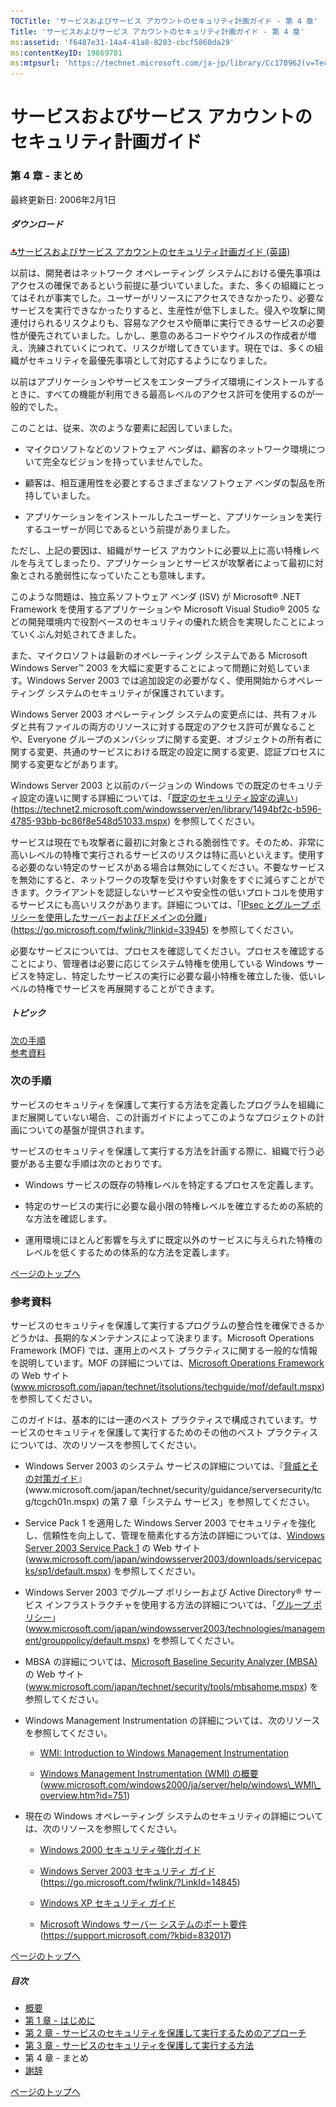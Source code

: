 ```yaml
---
TOCTitle: 'サービスおよびサービス アカウントのセキュリティ計画ガイド - 第 4 章'
Title: 'サービスおよびサービス アカウントのセキュリティ計画ガイド - 第 4 章'
ms:assetid: 'f6487e31-14a4-41a8-8203-cbcf5860da29'
ms:contentKeyID: 19869701
ms:mtpsurl: 'https://technet.microsoft.com/ja-jp/library/Cc170962(v=TechNet.10)'
---
```


サービスおよびサービス アカウントのセキュリティ計画ガイド
=========================================================

### 第 4 章 - まとめ

最終更新日: 2006年2月1日

##### ダウンロード

[![](images/Cc170962.icon_exe(ja-jp,TechNet.10).gif)サービスおよびサービス アカウントのセキュリティ計画ガイド (英語)](https://go.microsoft.com/fwlink/?linkid=41312)

以前は、開発者はネットワーク オペレーティング システムにおける優先事項はアクセスの確保であるという前提に基づいていました。また、多くの組織にとってはそれが事実でした。ユーザーがリソースにアクセスできなかったり、必要なサービスを実行できなかったりすると、生産性が低下しました。侵入や攻撃に関連付けられるリスクよりも、容易なアクセスや簡単に実行できるサービスの必要性が優先されていました。しかし、悪意のあるコードやウイルスの作成者が増え、洗練されていくにつれて、リスクが増してきています。現在では、多くの組織がセキュリティを最優先事項として対応するようになりました。

以前はアプリケーションやサービスをエンタープライズ環境にインストールするときに、すべての機能が利用できる最高レベルのアクセス許可を使用するのが一般的でした。

このことは、従来、次のような要素に起因していました。

-   マイクロソフトなどのソフトウェア ベンダは、顧客のネットワーク環境について完全なビジョンを持っていませんでした。

-   顧客は、相互運用性を必要とするさまざまなソフトウェア ベンダの製品を所持していました。

-   アプリケーションをインストールしたユーザーと、アプリケーションを実行するユーザーが同じであるという前提がありました。

ただし、上記の要因は、組織がサービス アカウントに必要以上に高い特権レベルを与えてしまったり、アプリケーションとサービスが攻撃者によって最初に対象とされる脆弱性になっていたことも意味します。

このような問題は、独立系ソフトウェア ベンダ (ISV) が Microsoft® .NET Framework を使用するアプリケーションや Microsoft Visual Studio® 2005 などの開発環境内で役割ベースのセキュリティの優れた統合を実現したことによっていくぶん対処されてきました。

また、マイクロソフトは最新のオペレーティング システムである Microsoft Windows Server™ 2003 を大幅に変更することによって問題に対処しています。Windows Server 2003 では追加設定の必要がなく、使用開始からオペレーティング システムのセキュリティが保護されています。

Windows Server 2003 オペレーティング システムの変更点には、共有フォルダと共有ファイルの両方のリソースに対する既定のアクセス許可が異なることや、Everyone グループのメンバシップに関する変更、オブジェクトの所有者に関する変更、共通のサービスにおける既定の設定に関する変更、認証プロセスに関する変更などがあります。

Windows Server 2003 と以前のバージョンの Windows での既定のセキュリティ設定の違いに関する詳細については、「[既定のセキュリティ設定の違い](https://technet.microsoft.com/ja-jp/library/cc772745)」(https://technet2.microsoft.com/windowsserver/en/library/1494bf2c-b596-4785-93bb-bc86f8e548d51033.mspx) を参照してください。

サービスは現在でも攻撃者に最初に対象とされる脆弱性です。そのため、非常に高いレベルの特権で実行されるサービスのリスクは特に高いといえます。使用する必要のない特定のサービスがある場合は無効にしてください。不要なサービスを無効にすると、ネットワークの攻撃を受けやすい対象をすぐに減らすことができます。クライアントを認証しないサービスや安全性の低いプロトコルを使用するサービスにも高いリスクがあります。詳細については、「[IPsec とグループ ポリシーを使用したサーバーおよびドメインの分離](https://go.microsoft.com/fwlink/?linkid=33945)」(https://go.microsoft.com/fwlink/?linkid=33945) を参照してください。

必要なサービスについては、プロセスを確認してください。プロセスを確認することにより、管理者は必要に応じてシステム特権を使用している Windows サービスを特定し、特定したサービスの実行に必要な最小特権を確立した後、低いレベルの特権でサービスを再展開することができます。

##### トピック

[](#ebaa)[次の手順](#ebaa)  
[](#eaaa)[参考資料](#eaaa)

### 次の手順

サービスのセキュリティを保護して実行する方法を定義したプログラムを組織にまだ展開していない場合、この計画ガイドによってこのようなプロジェクトの計画についての基盤が提供されます。

サービスのセキュリティを保護して実行する方法を計画する際に、組織で行う必要がある主要な手順は次のとおりです。

-   Windows サービスの既存の特権レベルを特定するプロセスを定義します。

-   特定のサービスの実行に必要な最小限の特権レベルを確立するための系統的な方法を確認します。

-   運用環境にほとんど影響を与えずに既定以外のサービスに与えられた特権のレベルを低くするための体系的な方法を定義します。

[](#mainsection)[ページのトップへ](#mainsection)

### 参考資料

サービスのセキュリティを保護して実行するプログラムの整合性を確保できるかどうかは、長期的なメンテナンスによって決まります。Microsoft Operations Framework (MOF) では、運用上のベスト プラクティスに関する一般的な情報を説明しています。MOF の詳細については、[Microsoft Operations Framework](https://www.microsoft.com/japan/technet/itsolutions/techguide/mof/default.mspx) の Web サイト (www.microsoft.com/japan/technet/itsolutions/techguide/mof/default.mspx) を参照してください。

このガイドは、基本的には一連のベスト プラクティスで構成されています。サービスのセキュリティを保護して実行するためのその他のベスト プラクティスについては、次のリソースを参照してください。

-   Windows Server 2003 のシステム サービスの詳細については、『[脅威とその対策ガイド](https://technet.microsoft.com/ja-jp/library/75849e66-9f52-4ceb-874e-cace62110b09(v=TechNet.10))』(www.microsoft.com/japan/technet/security/guidance/serversecurity/tcg/tcgch01n.mspx) の第 7 章「システム サービス」を参照してください。

-   Service Pack 1 を適用した Windows Server 2003 でセキュリティを強化し、信頼性を向上して、管理を簡素化する方法の詳細については、[Windows Server 2003 Service Pack 1](https://www.microsoft.com/japan/windowsserver2003/downloads/servicepacks/sp1/default.mspx) の Web サイト (www.microsoft.com/japan/windowsserver2003/downloads/servicepacks/sp1/default.mspx) を参照してください。

-   Windows Server 2003 でグループ ポリシーおよび Active Directory® サービス インフラストラクチャを使用する方法の詳細については、「[グループ ポリシー](https://www.microsoft.com/japan/windowsserver2003/technologies/management/grouppolicy/default.mspx)」(www.microsoft.com/japan/windowsserver2003/technologies/management/grouppolicy/default.mspx) を参照してください。

-   MBSA の詳細については、[Microsoft Baseline Security Analyzer (MBSA)](https://www.microsoft.com/japan/technet/security/tools/mbsahome.mspx) の Web サイト (www.microsoft.com/japan/technet/security/tools/mbsahome.mspx) を参照してください。

-   Windows Management Instrumentation の詳細については、次のリソースを参照してください。

    -   [WMI: Introduction to Windows Management Instrumentation](https://www.microsoft.com/japan/technet/archive/prodtechnol/sms/smsv4/smsv4_library/29114ab2-70c3-4941-9eff-d3eb5ef762db.mspx?mfr=true)

    -   [Windows Management Instrumentation (WMI) の概要](https://technet2.microsoft.com/windowsserver/ja/library/03d4cfdf-bc6b-41cd-8154-462cf51e8c701041.mspx?mfr=true) (www.microsoft.com/windows2000/ja/server/help/windows\_WMI\_overview.htm?id=751)

-   現在の Windows オペレーティング システムのセキュリティの詳細については、次のリソースを参照してください。

    -   [Windows 2000 セキュリティ強化ガイド](https://technet.microsoft.com/ja-jp/library/3c5e9d75-489a-42b8-b36a-c6bfc9a5629c(v=TechNet.10))

    -   [Windows Server 2003 セキュリティ ガイド](https://technet.microsoft.com/ja-jp/library/cc163140) (https://go.microsoft.com/fwlink/?LinkId=14845)

    -   [Windows XP セキュリティ ガイド](https://www.microsoft.com/japan/technet/security/prodtech/windowsxp/secwinxp/xpsgch01.mspx)

    -   [Microsoft Windows サーバー システムのポート要件](https://support.microsoft.com/?kbid=832017) (https://support.microsoft.com/?kbid=832017)

[](#mainsection)[ページのトップへ](#mainsection)

##### 目次

-   [概要](https://technet.microsoft.com/ja-jp/library/551a769e-d7c1-41c2-8c2e-301350aedfbb(v=TechNet.10))
-   [第 1 章 - はじめに](https://technet.microsoft.com/ja-jp/library/c9cfbe4a-25b8-4c72-a605-589bcfa92b29(v=TechNet.10))
-   [第 2 章 - サービスのセキュリティを保護して実行するためのアプローチ](https://technet.microsoft.com/ja-jp/library/18300884-4cba-41c1-9811-9304b0478a8d(v=TechNet.10))
-   [第 3 章 - サービスのセキュリティを保護して実行する方法](https://technet.microsoft.com/ja-jp/library/2959b144-bcb1-4467-a469-33cdb957485c(v=TechNet.10))
-   第 4 章 - まとめ
-   [謝辞](https://technet.microsoft.com/ja-jp/library/a51d9e63-b73d-4884-8248-a0379210e7b9(v=TechNet.10))

[](#mainsection)[ページのトップへ](#mainsection)
